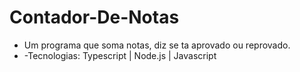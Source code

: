 # Contador-De-Notas
- Um programa que soma notas, diz se ta aprovado ou reprovado.
-  -Tecnologias: Typescript | Node.js | Javascript
